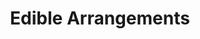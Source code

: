 ---
title: "Edible Arrangements"
url: /chicago/edible-arrangements-east-hyde-park-boulevard/
shop: gift
---